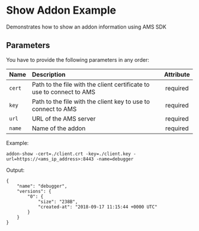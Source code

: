 Show Addon Example
==================

Demonstrates how to show an addon information using AMS SDK

Parameters
-----

You have to provide the following parameters in any order:

| Name      | Description           | Attribute  |
| --------- |:--------------------  | :--------: |
| `cert`    | Path to the file with the client certificate to use to connect to AMS | required |
| `key`     | Path to the file with the client key to use to connect to AMS  | required |
| `url`     | URL of the AMS server      | required |
| `name`    | Name of the addon          | required |


Example:

    addon-show -cert=./client.crt -key=./client.key -url=https://<ams_ip_address>:8443 -name=debugger

Output:

	{
	    "name": "debugger",
	    "versions": {
		    "0": {
		        "size": "238B",
		        "created-at": "2018-09-17 11:15:44 +0000 UTC"
		    }
	    }
	}

